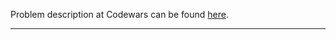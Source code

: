 Problem description at Codewars can be found
[here](https://www.codewars.com/kata/573f5c61e7752709df0005d2/train/python).

-------------


